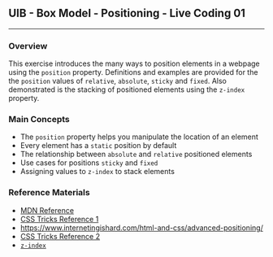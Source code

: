 ## UIB - Box Model - Positioning - Live Coding 01

---

### Overview

This exercise introduces the many ways to position elements in a webpage using the `position` property. Definitions and examples are provided for the the `position` values of `relative`, `absolute`, `sticky` and `fixed`. Also demonstrated is the stacking of positioned elements using the `z-index` property.

### Main Concepts

- The `position` property helps you manipulate the location of an element
- Every element has a `static` position by default
- The relationship between `absolute` and `relative` positioned elements
- Use cases for positions `sticky` and `fixed`
- Assigning values to `z-index` to stack elements

### Reference Materials

- [MDN Reference](https://developer.mozilla.org/en-US/docs/Web/CSS/position)
- [CSS Tricks Reference 1](https://developer.mozilla.org/en-US/docs/Web/CSS/position)
- https://www.internetingishard.com/html-and-css/advanced-positioning/
- [CSS Tricks Reference 2](https://css-tricks.com/absolute-positioning-inside-relative-positioning/)
- [`z-index`](https://www.freecodecamp.org/news/z-index-explained-how-to-stack-elements-using-css-7c5aa0f179b3/)
